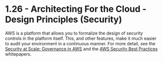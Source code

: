 # 1.26 - Architecting For the Cloud - Design Principles (Security)

AWS is a platform that allows you to formalize the design of security controls in the platform itself. This, and other features, make it much easier to audit your environment in a continuous manner. For more detail, see the [Security at Scale: Governance in AWS](https://d0.awsstatic.com/whitepapers/compliance/AWS_Security_at_Scale_Governance_in_AWS_Whitepaper.pdf) and the [AWS Security Best Practices](https://d0.awsstatic.com/whitepapers/aws-security-best-practices.pdf) whitepapers.